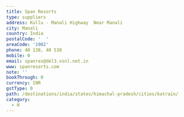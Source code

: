 ```yaml
---
title: Span Resorts
type: suppliers
address: Kullu - Manali Highway  Near Manali
city: Manali
country: India
postalCode: '  '
areaCode: '1902'
phone: 40 138, 40 538
mobile: 0
email: spanres@del3.vsnl.net.in
www: spanresorts.com
note: ''
bookThrough: 0
currency: INR
gstType: 0
path: /destinations/india/states/himachal-pradesh/cities/katrain/
category:
  - H
---
```


